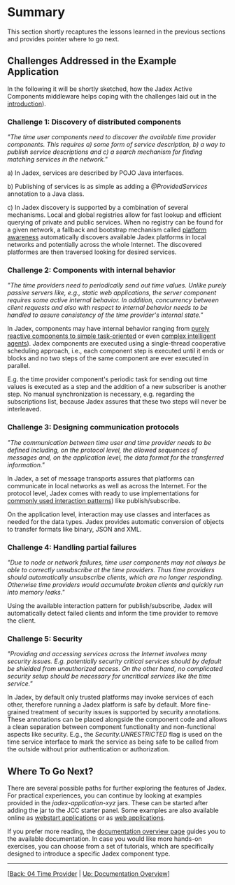 # Summary

This section shortly recaptures the lessons learned in the previous sections and provides pointer where to go next.

## Challenges Addressed in the Example Application

In the following it will be shortly sketched, how the Jadex Active Components middleware helps coping with the challenges laid out in the [introduction](01%20Introduction.md)).

### Challenge 1: Discovery of distributed components

*"The time user components need to discover the available time provider components. This requires a) some form of service description, b) a way to publish service descriptions and c) a search mechanism for finding matching services in the network."*

a) In Jadex, services are described by POJO Java interfaces.

b) Publishing of services is as simple as adding a *@ProvidedServices* annotation to a Java class.

c) In Jadex discovery is supported by a combination of several mechanisms. Local and global registries allow for fast lookup and efficient querying of private and public services. When no registry can be found for a given network, a fallback and bootstrap mechanism called [platform awareness](../../remote/remote.md#awareness) automatically discovers available Jadex platforms in local networks and potentially across the whole Internet. The discovered platformes are then traversed looking for desired services.

### Challenge 2: Components with internal behavior

*"The time providers need to periodically send out time values. Unlike purely passive servers like, e.g., static web applications, the server component requires some active internal behavior. In addition, concurrency between client requests and also with respect to internal behavior needs to be handled to assure consistency of the time provider's internal state."*

In Jadex, components may have internal behavior ranging from [purely reactive components to simple task-oriented](../../guides/ac/02%20Active%20Components.md#active-components) or even [complex intelligent agents](../../guides/bdiv3/02%20Concepts.md)). Jadex components are executed using a single-thread cooperative scheduling approach, i.e., each component step is executed until it ends or blocks and no two steps of the same component are ever executed in parallel.

E.g. the time provider component's periodic task for sending out time values is executed as a step and the addition of a new subscriber is another step. No manual synchronization is necessary, e.g. regarding the subscriptions list, because Jadex assures that these two steps will never be interleaved.

### Challenge 3: Designing communication protocols

*"The communication between time user and time provider needs to be defined including, on the protocol level, the allowed sequences of messages and, on the application level, the data format for the transferred information."*

In Jadex, a set of message transports assures that platforms can communicate in local networks as well as across the Internet. For the protocol level, Jadex comes with ready to use implementations for [commonly used interaction patterns](../../futures/futures.md)) like publish/subscribe.

On the application level, interaction may use classes and interfaces as needed for the data types. Jadex provides automatic conversion of objects to transfer formats like binary, JSON and XML.

[//]: # (*todo: ref to conversion docs?*)

### Challenge 4: Handling partial failures

*"Due to node or network failures, time user components may not always be able to correctly unsubscribe at the time providers. Thus time providers should automatically unsubscribe clients, which are no longer responding. Otherwise time providers would accumulate broken clients and quickly run into memory leaks."*

Using the available interaction pattern for publish/subscribe, Jadex will automatically detect failed clients and inform the time provider to remove the client.

### Challenge 5: Security

*"Providing and accessing services across the Internet involves many security issues. E.g. potentially security critical services should by default be shielded from unauthorized access. On the other hand, no complicated security setup should be necessary for uncritical services like the time service."*

In Jadex, by default only trusted platforms may invoke services of each other, therefore running a Jadex platform is safe by default. More fine-grained treatment of security issues is supported by security annotations. These annotations can be placed alongside the component code and allows a clean separation between component functionality and non-functional aspects like security. E.g., the *Security.UNRESTRICTED* flag is used on the time service interface to mark the service as being safe to be called from the outside without prior authentication or authorization.

## Where To Go Next?

There are several possible paths for further exploring the features of Jadex. For practical experiences, you can continue by looking at examples provided in the *jadex-application-xyz* jars. These can be started after adding the jar to the JCC starter panel. Some examples are also available online as [webstart applications](https://www.activecomponents.org/index.html#docs/examples) or as [web applications](http://www.activecomponents.org/jadex-applications-web/).

If you prefer more reading, the [documentation overview page](../../index.md) guides you to the available documentation. In case you would like more hands-on exercises, you can choose from a set of tutorials, which are specifically designed to introduce a specific Jadex component type.

---
[[Back: 04 Time Provider](04%20Time%20Provider.md) | [Up: Documentation Overview](../../index.md)]
